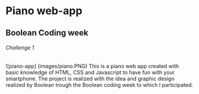 # Piano web-app 
## Boolean Coding week
###### Challenge 1

![piano-app] (images/piano.PNG)
This is a piano web app created with basic knowledge of HTML, CSS and Javascript to have fun with your smartphone. The project is realized with the idea and graphic design realized by Boolean trough the Boolean coding week to which I participated. 

